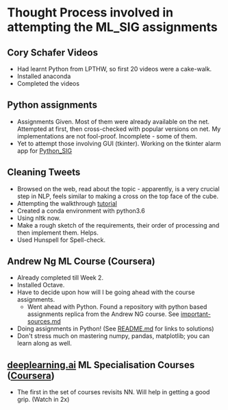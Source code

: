 # Thought Process involved in attempting the ML_SIG assignments


## Cory Schafer Videos
* Had learnt Python from LPTHW, so first 20 videos were a cake-walk.
* Installed anaconda
* Completed the videos

## Python assignments
* Assignments Given. Most of them were already available on the net. Attempted at first, then cross-checked with popular versions on  net. My implementations are not fool-proof. Incomplete - some of them.
* Yet to attempt those involving GUI (tkinter). Working on the tkinter alarm app for [Python_SIG](https://github.com/siddhantkhandelwal/Python-Scripts)

## Cleaning Tweets
* Browsed on the web, read about the topic - apparently, is a very crucial step in NLP, feels similar to making a cross on the top face of the cube.
* Attempting the walkthrough [tutorial](https://machinelearningmastery.com/clean-text-machine-learning-python/)
* Created a conda environment with python3.6
* Using nltk now.
* Make a rough sketch of the requirements, their order of processing and then implement them. Helps.
* Used Hunspell for Spell-check.

## Andrew Ng ML Course (Coursera)
* Already completed till Week 2.
* Installed Octave.
* Have to decide upon how will I be going ahead with the course assignments.
  * Went ahead with Python. Found a repository with python based assignments replica from the Andrew NG course. See [important-sources.md](https://github.com/siddhantkhandelwal/ML_SIG/blob/master/important-sources.md)
* Doing assignments in Python! (See [README.md](https://github.com/siddhantkhandelwal/ML_SIG/blob/master/README.md) for links to solutions)
* Don't stress much on mastering numpy, pandas, matplotlib; you can learn along as well.

## [deeplearning.ai](https://www.deeplearning.ai/) ML Specialisation Courses ([Coursera](https://www.coursera.org/learn/neural-networks-deep-learning/home/welcome))
* The first in the set of courses revisits NN. Will help in getting a good grip. (Watch in 2x)